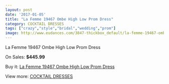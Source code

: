 ```yaml
---
layout: post
date: '2017-01-05'
title: "La Femme 19467 Ombe High Low Prom Dress"
category: COCKTAIL DRESSES
tags: ["crazy","style","bridal","wedding","prom"]
image: http://www.eudances.com/3847-thickbox_default/la-femme-19467-ombe-high-low-prom-dress.jpg
---
```

La Femme 19467 Ombe High Low Prom Dress

On Sales: **$445.99**
<a href="https://www.eudances.com/en/cocktail-dresses/1284-la-femme-19467-ombe-high-low-prom-dress.html"><amp-img layout="responsive" width="600" height="600" src="//www.eudances.com/3847-thickbox_default/la-femme-19467-ombe-high-low-prom-dress.jpg" alt="La Femme 19467 Ombe High Low Prom Dress 0" /></a>
<a href="https://www.eudances.com/en/cocktail-dresses/1284-la-femme-19467-ombe-high-low-prom-dress.html"><amp-img layout="responsive" width="600" height="600" src="//www.eudances.com/3848-thickbox_default/la-femme-19467-ombe-high-low-prom-dress.jpg" alt="La Femme 19467 Ombe High Low Prom Dress 1" /></a>

Buy it: [La Femme 19467 Ombe High Low Prom Dress](https://www.eudances.com/en/cocktail-dresses/1284-la-femme-19467-ombe-high-low-prom-dress.html "La Femme 19467 Ombe High Low Prom Dress")

View more: [COCKTAIL DRESSES](https://www.eudances.com/en/14-cocktail-dresses "COCKTAIL DRESSES")
